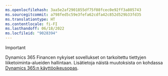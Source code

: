 ```yaml
---
ms.openlocfilehash: 3aa5e2af2901855df75f08fcec0e92ff3a805743
ms.sourcegitcommit: a798fed5c59e3fefa62cdfa42c852d529b33fd35
ms.translationtype: HT
ms.contentlocale: fi-FI
ms.lasthandoff: 06/18/2022
ms.locfileid: "9028394"
---
```

> [!IMPORTANT]
> Dynamics 365 Financen nykyiset sovellukset on tarkoitettu tiettyjen liiketoiminta-alueiden hallintaan. Lisätietoja näistä muutoksista on kohdassa [Dynamics 365:n käyttöoikeusopas](https://go.microsoft.com/fwlink/p/?LinkId=866544).
 
